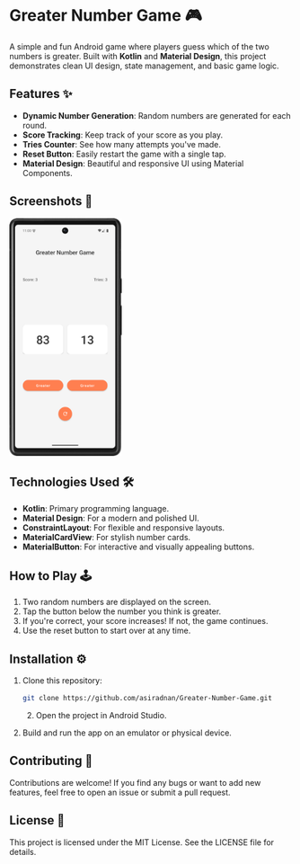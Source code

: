 # Greater Number Game 🎮

A simple and fun Android game where players guess which of the two numbers is greater. Built with **Kotlin** and **Material Design**, this project demonstrates clean UI design, state management, and basic game logic.

## Features ✨
- **Dynamic Number Generation**: Random numbers are generated for each round.
- **Score Tracking**: Keep track of your score as you play.
- **Tries Counter**: See how many attempts you've made.
- **Reset Button**: Easily restart the game with a single tap.
- **Material Design**: Beautiful and responsive UI using Material Components.

## Screenshots 📸
<img src="image.png" width="200" alt="Screenshot 1"/>

## Technologies Used 🛠️
- **Kotlin**: Primary programming language.
- **Material Design**: For a modern and polished UI.
- **ConstraintLayout**: For flexible and responsive layouts.
- **MaterialCardView**: For stylish number cards.
- **MaterialButton**: For interactive and visually appealing buttons.

## How to Play 🕹️
1. Two random numbers are displayed on the screen.
2. Tap the button below the number you think is greater.
3. If you're correct, your score increases! If not, the game continues.
4. Use the reset button to start over at any time.

## Installation ⚙️
1. Clone this repository:
   ```bash
   git clone https://github.com/asiradnan/Greater-Number-Game.git
   ```
   2. Open the project in Android Studio.

3. Build and run the app on an emulator or physical device.
## Contributing 🤝
Contributions are welcome! If you find any bugs or want to add new features, feel free to open an issue or submit a pull request.
## License 📄
This project is licensed under the MIT License. See the LICENSE file for details.